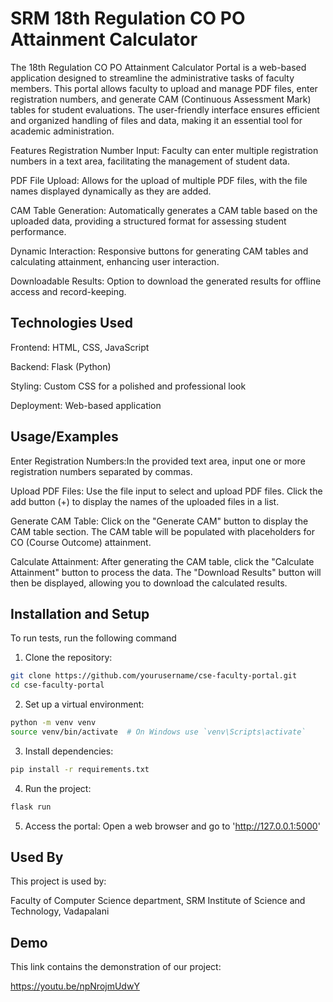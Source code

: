 
# SRM 18th Regulation CO PO Attainment Calculator

The 18th Regulation CO PO Attainment Calculator Portal is a web-based application designed to streamline the administrative tasks of faculty members. This portal allows faculty to upload and manage PDF files, enter registration numbers, and generate CAM (Continuous Assessment Mark) tables for student evaluations. The user-friendly interface ensures efficient and organized handling of files and data, making it an essential tool for academic administration.

Features
Registration Number Input: Faculty can enter multiple registration numbers in a text area, facilitating the management of student data.

PDF File Upload: Allows for the upload of multiple PDF files, with the file names displayed dynamically as they are added.

CAM Table Generation: Automatically generates a CAM table based on the uploaded data, providing a structured format for assessing student performance.

Dynamic Interaction: Responsive buttons for generating CAM tables and calculating attainment, enhancing user interaction.

Downloadable Results: Option to download the generated results for offline access and record-keeping.


## Technologies Used
Frontend: HTML, CSS, JavaScript

Backend: Flask (Python)

Styling: Custom CSS for a polished and professional look

Deployment: Web-based application
## Usage/Examples

Enter Registration Numbers:In the provided text area, input one or more registration numbers separated by commas.

Upload PDF Files: 
 Use the file input to select and upload PDF files. Click the add button (+) to display the names of the uploaded files in a list.

Generate CAM Table:
 Click on the "Generate CAM" button to display the CAM table section.
The CAM table will be populated with placeholders for CO (Course Outcome) attainment.

Calculate Attainment:
 After generating the CAM table, click the "Calculate Attainment" button to process the data.
The "Download Results" button will then be displayed, allowing you to download the calculated results.


## Installation and Setup

To run tests, run the following command

1. Clone the repository:
```bash
git clone https://github.com/yourusername/cse-faculty-portal.git
cd cse-faculty-portal

```
2. Set up a virtual environment:
```bash
python -m venv venv
source venv/bin/activate  # On Windows use `venv\Scripts\activate`

```
3. Install dependencies:
```bash
pip install -r requirements.txt

```
4. Run the project:
```bash
flask run

```
5. Access the portal:
Open a web browser and go to 'http://127.0.0.1:5000'


## Used By

This project is used by:

Faculty of Computer Science department, SRM Institute of Science and Technology, Vadapalani 


## Demo

This link contains the demonstration of our project:

https://youtu.be/npNrojmUdwY
